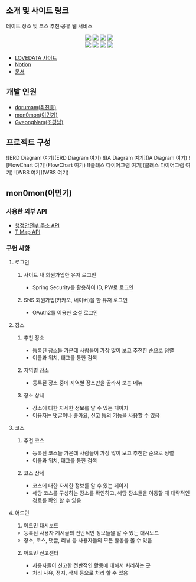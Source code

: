 ## 소개 및 사이트 링크

데이트 장소 및 코스 추천·공유 웹 서비스

<div align="center">
   <img src="https://img.shields.io/badge/java-007396?style=for-the-badge&logo=java&logoColor=white">
   <img src="https://img.shields.io/badge/spring-6DB33F?style=for-the-badge&logo=spring&logoColor=white">
   <img src="https://img.shields.io/badge/spring security-6DB33F?style=for-the-badge&logo=spring-security&logoColor=white">
   <img src="https://img.shields.io/badge/mysql-4479A1?style=for-the-badge&logo=mysql&logoColor=white">
</div>
<div align="center">
   <img src="https://img.shields.io/badge/html5-E34F26?style=for-the-badge&logo=html5&logoColor=white">
   <img src="https://img.shields.io/badge/css-1572B6?style=for-the-badge&logo=css3&logoColor=white">
   <img src="https://img.shields.io/badge/javascript-F7DF1E?style=for-the-badge&logo=javascript&logoColor=black">
   <img src="https://img.shields.io/badge/jquery-0769AD?style=for-the-badge&logo=jquery&logoColor=white">
</div>


- [LOVEDATA 사이트](http://mon0mon.duckdns.org:18080/)
- [Notion](https://scrawny-lizard-383.notion.site/LoveData-39e4f8ace2044240a7ae4f17b61e60e4?pvs=4)
- [문서](https://drive.google.com/drive/folders/1FZcA_fte9l0v0sEVKyW0xwx6NE6h7uUe)

## 개발 인원

- [dorumam(최진웅)](https://github.com/dorumamu/)
- [mon0mon(이민기)](https://github.com/mon0mon/)
- [GyeongNam(조경남)](https://github.com/GyeongNam/)

## 프로젝트 구성

![ERD Diagram 여기](ERD Diagram 여기)
![IA Diagram 여기](IA Diagram 여기)
![FlowChart 여기](FlowChart 여기)
![클래스 다이어그램 여기](클래스 다이어그램 여기)
![WBS 여기](WBS 여기)

## mon0mon(이민기)

### 사용한 외부 API

- [행정안전부 주소 API](https://business.juso.go.kr/addrlink/openApi/apiExprn.do)
- [T Map API](https://tmapapi.sktelecom.com/)

### 구현 사항

1. 로그인

    1. 사이트 내 회원가입한 유저 로그인
        - Spring Security를 활용하여 ID, PW로 로그인

    2. SNS 회원가입(카카오, 네이버)을 한 유저 로그인
        - OAuth2를 이용한 소셜 로그인

2. 장소

    1. 추천 장소

        - 등록된 장소들 가운데 사람들이 가장 많이 보고 추천한 순으로 정렬
        - 이름과 위치, 태그를 통한 검색

    2. 지역별 장소

        - 등록된 장소 중에 지역별 장소만을 골라서 보는 메뉴

    3. 장소 상세

       - 장소에 대한 자세한 정보를 알 수 있는 페이지
       - 이용자는 댓글이나 좋아요, 신고 등의 기능을 사용할 수 있음


3. 코스

    1. 추천 코스

       - 등록된 코스들 가운데 사람들이 가장 많이 보고 추천한 순으로 정렬
       - 이름과 위치, 태그를 통한 검색

   2. 코스 상세

      - 코스에 대한 자세한 정보를 알 수 있는 페이지
      - 해당 코스를 구성하는 장소를 확인하고, 해당 장소들을 이동할 때 대략적인 경로를 확인 할 수 있음

4. 어드민

    1. 어드민 대시보드

    - 등록된 사용자 게시글의 전반적인 정보들을 알 수 있는 대시보드
    - 장소, 코스, 댓글, 리뷰 등 사용자들의 모든 활동을 볼 수 있음

    2. 어드민 신고센터

       - 사용자들이 신고한 전반적인 활동에 대해서 처리하는 곳
       - 처리 사유, 정지, 삭제 등으로 처리 할 수 있음